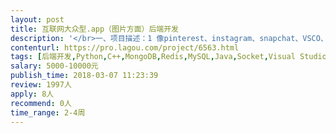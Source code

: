 ```yaml
---                
layout: post       
title: 互联网大众型.app（图片方面）后端开发           
description: '</br>一、项目描述：1 像pinterest、instagram、snapchat、VSCO、tumblr、快手，这些图视应用一样从0到1的产品。</br>                        2 云服务器使用AWS。</br></br>二、产品主要功能：储存图的功能，搜索功能，言论交流功能。</br></br>三、可参考产品：pinterest、instagram、网易云相册。</br></br>四、人员要求：追求卓越。</br>'     
contenturl: https://pro.lagou.com/project/6563.html      
tags: [后端开发,Python,C++,MongoDB,Redis,MySQL,Java,Socket,Visual Studio,Eclipse,Maven]            
salary: 5000-10000元          
publish_time: 2018-03-07 11:23:39         
review: 1997人                   
apply: 8人                   
recommend: 0人                   
time_range: 2-4周              
---                 
```

